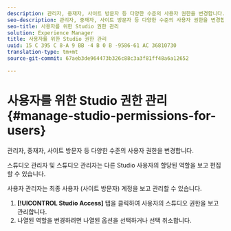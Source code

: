 ```yaml
---
description: 관리자, 중재자, 사이트 방문자 등 다양한 수준의 사용자 권한을 변경합니다.
seo-description: 관리자, 중재자, 사이트 방문자 등 다양한 수준의 사용자 권한을 변경합니다.
seo-title: 사용자를 위한 Studio 권한 관리
solution: Experience Manager
title: 사용자를 위한 Studio 권한 관리
uuid: 15 C 395 C 8-A 9 BB -4 B 0 B -9586-61 AC 36810730
translation-type: tm+mt
source-git-commit: 67aeb3de964473b326c88c3a3f81ff48a6a12652

---
```



# 사용자를 위한 Studio 권한 관리{#manage-studio-permissions-for-users}

관리자, 중재자, 사이트 방문자 등 다양한 수준의 사용자 권한을 변경합니다.

스튜디오 관리자 및 스튜디오 관리자는 다른 Studio 사용자의 할당된 역할을 보고 편집할 수 있습니다.

사용자 관리자는 최종 사용자 (사이트 방문자) 계정을 보고 관리할 수 있습니다.

1. **[!UICONTROL Studio Access]** 탭을 클릭하여 사용자의 스튜디오 권한을 보고 관리합니다.
1. 나열된 역할을 변경하려면 나열된 옵션을 선택하거나 선택 취소합니다.
